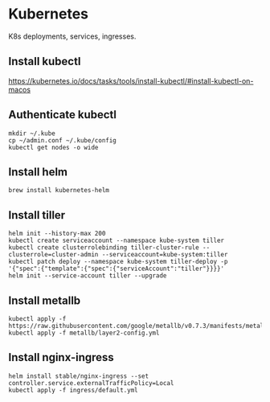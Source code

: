 # Kubernetes

K8s deployments, services, ingresses.

## Install kubectl

https://kubernetes.io/docs/tasks/tools/install-kubectl/#install-kubectl-on-macos

## Authenticate kubectl

```
mkdir ~/.kube
cp ~/admin.conf ~/.kube/config
kubectl get nodes -o wide
```

## Install helm

```
brew install kubernetes-helm
```

## Install tiller

```
helm init --history-max 200
kubectl create serviceaccount --namespace kube-system tiller
kubectl create clusterrolebinding tiller-cluster-rule --clusterrole=cluster-admin --serviceaccount=kube-system:tiller
kubectl patch deploy --namespace kube-system tiller-deploy -p '{"spec":{"template":{"spec":{"serviceAccount":"tiller"}}}}'
helm init --service-account tiller --upgrade
```

## Install metallb

```
kubectl apply -f https://raw.githubusercontent.com/google/metallb/v0.7.3/manifests/metallb.yaml
kubectl apply -f metallb/layer2-config.yml
```

## Install nginx-ingress

```
helm install stable/nginx-ingress --set controller.service.externalTrafficPolicy=Local
kubectl apply -f ingress/default.yml
```
